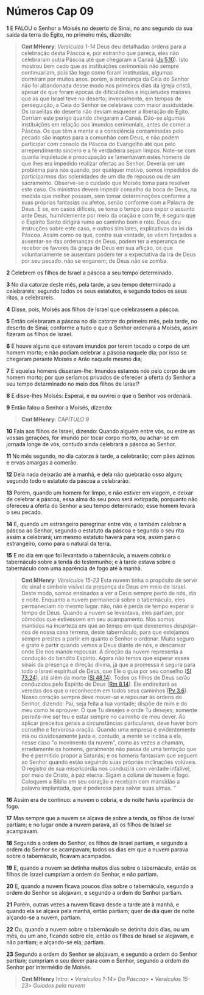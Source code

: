 # Números Cap 09

**1** 	E FALOU o Senhor a Moisés no deserto de Sinai, no ano segundo da sua saída da terra do Egito, no primeiro mês, dizendo:

> **Cmt MHenry**: *Versículos 1-14* Deus deu detalhadas ordens para a celebração desta Páscoa e, por estranho que pareça, eles não celebraram outra Páscoa até que chegaram a Canaã ([Js 5.10](../06A-Js/05.md#10)). Isto mostrou bem cedo que as instituições cerimoniais não sempre continuariam, pois tão logo como foram instituídas, algumas dormiram por muitos anos. porém, a ordenança da Ceia do Senhor não foi abandonada desse modo nos primeiros dias da igreja cristã, apesar de que foram épocas de dificuldades e inquietudes maiores que as que Israel teve no deserto; inversamente, em tempos de perseguição, a Ceia do Senhor se celebrava com maior assiduidade. Os israelitas do deserto não deviam esquecer a liberação do Egito. Corriam este perigo quando chegaram a Canaã. Dão-se algumas instituições em relação aos imundos cerimoniais, antes de comer a Páscoa. Os que têm a mente e a consciência contaminadas pelo pecado são inaptos para a comunhão com Deus, e não podem participar com consolo da Páscoa do Evangelho até que pelo arrependimento sincero e a fé verdadeira sejam limpos. Note-se com quanta inquietude e preocupação se lamentavam estes homens de que lhes era impedido realizar ofertas ao Senhor. Deveria ser um problema para nós quando, por qualquer motivo, somos impedidos de participarmos das solenidades de um dia de repouso ou de um sacramento. Observe-se o cuidado que Moisés toma para resolver este caso. Os ministros devem impedir conselho da boca de Deus, na medida que melhor possam, sem tomar determinações conforme a suas próprias fantasias ou afetos, senão conforme com a Palavra de Deus. E se, em casos difíceis, se toma o tempo para expor o assunto ante Deus, humildemente por meio da oração e com fé, é seguro que o Espírito Santo dirigirá rumo ao caminho bom e reto. Deus deu instruções sobre este caso, e outros similares, explicativos da lei da Páscoa. Assim como os que, contra sua vontade, se vêem forçados a ausentar-se das ordenanças de Deus, podem ter a esperança de receber os favores da graça de Deus em sua aflição, os que voluntariamente se ausentam podem ter a expectativa da ira de Deus por seu pecado. não se enganem; de Deus não se zomba.

**2** 	Celebrem os filhos de Israel a páscoa a seu tempo determinado.

**3** 	No dia catorze deste mês, pela tarde, a seu tempo determinado a celebrareis; segundo todos os seus estatutos, e segundo todos os seus ritos, a celebrareis.

**4** 	Disse, pois, Moisés aos filhos de Israel que celebrassem a páscoa.

**5** 	Então celebraram a páscoa no dia catorze do primeiro mês, pela tarde, no deserto de Sinai; conforme a tudo o que o Senhor ordenara a Moisés, assim fizeram os filhos de Israel.

**6** 	E houve alguns que estavam imundos por terem tocado o corpo de um homem morto; e não podiam celebrar a páscoa naquele dia; por isso se chegaram perante Moisés e Arão naquele mesmo dia;

**7** 	E aqueles homens disseram-lhe: Imundos estamos nós pelo corpo de um homem morto; por que seríamos privados de oferecer a oferta do Senhor a seu tempo determinado no meio dos filhos de Israel?

**8** 	E disse-lhes Moisés: Esperai, e eu ouvirei o que o Senhor vos ordenará.

**9** 	Então falou o Senhor a Moisés, dizendo:

> **Cmt MHenry**: *CAPÍTULO 9*

**10** 	Fala aos filhos de Israel, dizendo: Quando alguém entre vós, ou entre as vossas gerações, for imundo por tocar corpo morto, ou achar-se em jornada longe de vós, contudo ainda celebrará a páscoa ao Senhor.

**11** 	No mês segundo, no dia catorze à tarde, a celebrarão; com pães ázimos e ervas amargas a comerão.

**12** 	Dela nada deixarão até à manhã, e dela não quebrarão osso algum; segundo todo o estatuto da páscoa a celebrarão.

**13** 	Porém, quando um homem for limpo, e não estiver em viagem, e deixar de celebrar a páscoa, essa alma do seu povo será extirpada; porquanto não ofereceu a oferta do Senhor a seu tempo determinado; esse homem levará o seu pecado.

**14** 	E, quando um estrangeiro peregrinar entre vós, e também celebrar a páscoa ao Senhor, segundo o estatuto da páscoa e segundo o seu rito assim a celebrará; um mesmo estatuto haverá para vós, assim para o estrangeiro, como para o natural da terra.

**15** 	E no dia em que foi levantado o tabernáculo, a nuvem cobriu o tabernáculo sobre a tenda do testemunho; e à tarde estava sobre o tabernáculo com uma aparência de fogo até à manhã.

> **Cmt MHenry**: *Versículos 15-23* Esta nuvem tinha o propósito de servir de sinal e símbolo visível da presença de Deus em meio de Israel. Deste modo, somos ensinados a ver a Deus sempre perto de nós, dia e noite. Enquanto a nuvem permanecia sobre o tabernáculo, eles permaneciam no mesmo lugar. não, não é perda de tempo esperar o tempo de Deus. Quando a nuvem se levantava, eles partiam, por cômodos que estivessem em seu acampamento. Nós somos mantidos na incerteza em que ao tempo em que deveremos despojar-nos de nossa casa terrena, deste tabernáculo, para que estejamos sempre prestes a partir em quanto o Senhor o ordenar. Muito seguro e grato é partir quando vemos a Deus diante de nós, e descansar onde Ele nos mande repousar. A direção da nuvem representa a condução do bendito Espírito. Agora não temos que esperar esses sinais da presença e direção divina, já que a promessa é segura para todo o Israel espiritual de Deus, que Ele o guia por seu conselho ([Sl 73.24](../19A-Sl/73.md#24)), até além da morte ([Sl 48.14](../19A-Sl/48.md#14)). Todos os filhos de Deus serão conduzidos pelo Espírito de Deus ([Rm 8.14](../45N-Rm/08.md#14)). Ele endireitará as veredas dos que o reconhecem em todos seus caminhos ([Pv 3.6](../20A-Pv/03.md#6)). Nosso coração sempre deve mover-se e repousar às ordens do Senhor, dizendo: Pai, seja feita a tua vontade; dispõe de mim e do meu como te aprouver. O que Tu desejes e onde Tu desejes; somente permite-me ser teu e estar sempre no caminho de meu dever. Ao aplicar preceitos gerais a circunstâncias particulares, deve haver bom conselho e fervorosa oração. Quando uma empresa é evidentemente má ou duvidosamente justa e, contudo, a mente se inclina a ela, nesse caso "o movimento da nuvem", como às vezes a chamam, erradamente os homens, geralmente não passa de uma tentação que lhe é permitido propor a Satanás; e os homens fantasiam que seguem ao Senhor quando estão seguindo suas próprias inclinações volúveis. O registro de sua misericórdia nos conduzirá com verdade infalível, por meio de Cristo, à paz eterna. Sigam a coluna de nuvem e fogo. Coloquem a Bíblia em seu coração e recebam com mansidão a palavra implantada, que é poderosa para salvar suas almas. "

**16** 	Assim era de contínuo: a nuvem o cobria, e de noite havia aparência de fogo.

**17** 	Mas sempre que a nuvem se alçava de sobre a tenda, os filhos de Israel partiam; e no lugar onde a nuvem parava, ali os filhos de Israel se acampavam.

**18** 	Segundo a ordem do Senhor, os filhos de Israel partiam, e segundo a ordem do Senhor se acampavam; todos os dias em que a nuvem parava sobre o tabernáculo, ficavam acampados.

**19** 	E, quando a nuvem se detinha muitos dias sobre o tabernáculo, então os filhos de Israel cumpriam a ordem do Senhor, e não partiam.

**20** 	E, quando a nuvem ficava poucos dias sobre o tabernáculo, segundo a ordem do Senhor se alojavam, e segundo a ordem do Senhor partiam.

**21** 	Porém, outras vezes a nuvem ficava desde a tarde até à manhã, e quando ela se alçava pela manhã, então partiam; quer de dia quer de noite alçando-se a nuvem, partiam.

**22** 	Ou, quando a nuvem sobre o tabernáculo se detinha dois dias, ou um mês, ou um ano, ficando sobre ele, então os filhos de Israel se alojavam, e não partiam; e alçando-se ela, partiam.

**23** 	Segundo a ordem do Senhor se alojavam, e segundo a ordem do Senhor partiam; cumpriam o seu dever para com o Senhor, segundo a ordem do Senhor por intermédio de Moisés.


> **Cmt MHenry** Intro: *• Versículos 1-14*> *Da Páscoa*> *• Versículos 15-23*> *Guiados pela nuvem*